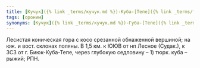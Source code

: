 ```yaml
---
title: [Кучук]({% link _terms/кучук.md %})-Куба-[Тепе]({% link _terms/тепе.md %})
tags: [ороним]
synonyms: [Кучук]({% link _terms/кучук.md %})-Губа-[Тепе]({% link _terms/тепе.md %})
---
```


Лесистая коническая гора с косо срезанной обнаженной вершиной; на юж. и вост.
склонах поляны. В 1,5 км. к ЮЮВ от нп Лесное (Судак.), к ЗСЗ от г.
Биюк-Куба-Тепе, через глубокую седловину – 1) тюрк. куба – рыжий; РПН.

